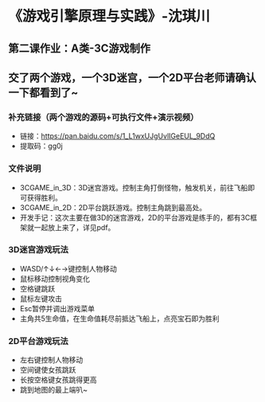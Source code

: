 # 《游戏引擎原理与实践》-沈琪川
## 第二课作业：A类-3C游戏制作
## 交了两个游戏，一个3D迷宫，一个2D平台老师请确认一下都看到了~
### 补充链接（两个游戏的源码+可执行文件+演示视频）
* 链接：https://pan.baidu.com/s/1_L1wxUJgUvlIGeEUL_9DdQ 
* 提取码：gg0j 
### 文件说明
* 3CGAME_in_3D：3D迷宫游戏。控制主角打倒怪物，触发机关，前往飞船即可获得胜利。
* 3CGAME_in_2D：2D平台跳跃游戏。控制主角跳到最高处。
* 开发手记：这次主要在做3D的迷宫游戏，2D的平台游戏是练手的，都有3C框架就一起放上来了，详见pdf。
### 3D迷宫游戏玩法
* WASD/↑↓←→键控制人物移动
* 鼠标移动控制视角变化
* 空格键跳跃
* 鼠标左键攻击
* Esc暂停并调出游戏菜单
* 主角共5生命值，在生命值耗尽前抵达飞船上，点亮宝石即为胜利
### 2D平台游戏玩法
* 左右键控制人物移动
* 空间键使女孩跳跃
* 长按空格键女孩跳得更高
* 跳到地图的最上端叭~

